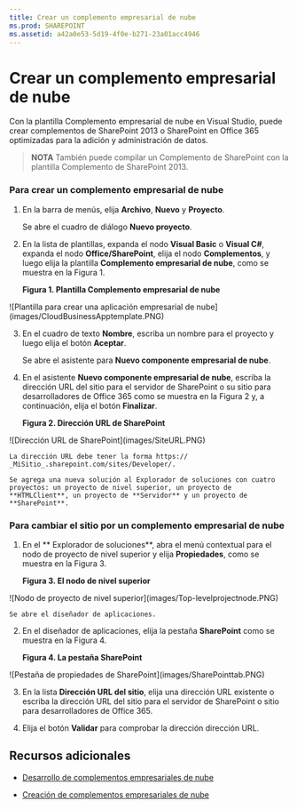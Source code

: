 ```yaml
---
title: Crear un complemento empresarial de nube
ms.prod: SHAREPOINT
ms.assetid: a42a0e53-5d19-4f0e-b271-23a01acc4946
---
```



# Crear un complemento empresarial de nube
Con la plantilla Complemento empresarial de nube en Visual Studio, puede crear complementos de SharePoint 2013 o SharePoint en Office 365 optimizadas para la adición y administración de datos.
> **NOTA**
> También puede compilar un Complemento de SharePoint con la plantilla Complemento de SharePoint 2013. 





### Para crear un complemento empresarial de nube


1. En la barra de menús, elija **Archivo**, **Nuevo** y **Proyecto**.

    Se abre el cuadro de diálogo **Nuevo proyecto**.


2. En la lista de plantillas, expanda el nodo **Visual Basic** o **Visual C#**, expanda el nodo **Office/SharePoint**, elija el nodo **Complementos**, y luego elija la plantilla **Complemento empresarial de nube**, como se muestra en la Figura 1.

   **Figura 1. Plantilla Complemento empresarial de nube**



!\[Plantilla para crear una aplicación empresarial de nube](images/CloudBusinessApptemplate.PNG)





3. En el cuadro de texto **Nombre**, escriba un nombre para el proyecto y luego elija el botón **Aceptar**.

    Se abre el asistente para **Nuevo componente empresarial de nube**.


4. En el asistente **Nuevo componente empresarial de nube**, escriba la dirección URL del sitio para el servidor de SharePoint o su sitio para desarrolladores de Office 365 como se muestra en la Figura 2 y, a continuación, elija el botón **Finalizar**.

   **Figura 2. Dirección URL de SharePoint**



!\[Dirección URL de SharePoint](images/SiteURL.PNG)


    La dirección URL debe tener la forma https:// _MiSitio_.sharepoint.com/sites/Developer/.

    Se agrega una nueva solución al Explorador de soluciones con cuatro proyectos: un proyecto de nivel superior, un proyecto de **HTMLClient**, un proyecto de **Servidor** y un proyecto de **SharePoint**.



### Para cambiar el sitio por un complemento empresarial de nube


1. En el ** Explorador de soluciones**, abra el menú contextual para el nodo de proyecto de nivel superior y elija **Propiedades**, como se muestra en la Figura 3.

   **Figura 3. El nodo de nivel superior**



!\[Nodo de proyecto de nivel superior](images/Top-levelprojectnode.PNG)


    Se abre el diseñador de aplicaciones.


2. En el diseñador de aplicaciones, elija la pestaña **SharePoint** como se muestra en la Figura 4.

   **Figura 4. La pestaña SharePoint**



!\[Pestaña de propiedades de SharePoint](images/SharePointtab.PNG)





3. En la lista **Dirección URL del sitio**, elija una dirección URL existente o escriba la dirección URL del sitio para el servidor de SharePoint o sitio para desarrolladores de Office 365.


4. Elija el botón **Validar** para comprobar la dirección dirección URL.



## Recursos adicionales
<a name="bk_addresources"> </a>


-  [Desarrollo de complementos empresariales de nube](develop-cloud-business-add-ins.md)


-  [Creación de complementos empresariales de nube](create-cloud-business-add-ins.md)



